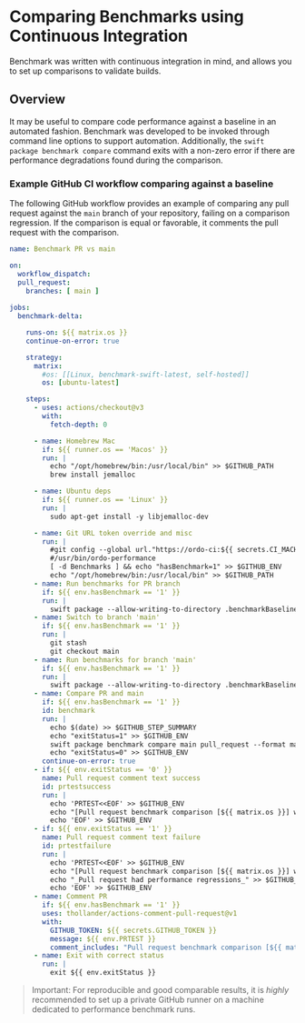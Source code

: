 # Comparing Benchmarks using Continuous Integration

Benchmark was written with continuous integration in mind, and allows you to set up comparisons to validate builds. 

## Overview

It may be useful to compare code performance against a baseline in an automated fashion.
Benchmark was developed to be invoked through command line options to support automation.
Additionally, the `swift package benchmark compare` command exits with a non-zero error if there are performance degradations found during the comparison.

### Example GitHub CI workflow comparing against a baseline

The following GitHub workflow provides an example of comparing any pull request against the `main` branch of your repository, failing on a comparison regression.
If the comparison is equal or favorable, it comments the pull request with the comparison. 

```yaml
name: Benchmark PR vs main

on:
  workflow_dispatch:
  pull_request:
    branches: [ main ]
  
jobs:
  benchmark-delta:

    runs-on: ${{ matrix.os }}
    continue-on-error: true

    strategy:
      matrix:
        #os: [[Linux, benchmark-swift-latest, self-hosted]]
        os: [ubuntu-latest]

    steps:
      - uses: actions/checkout@v3
        with:
          fetch-depth: 0

      - name: Homebrew Mac
        if: ${{ runner.os == 'Macos' }}
        run: |
          echo "/opt/homebrew/bin:/usr/local/bin" >> $GITHUB_PATH
          brew install jemalloc

      - name: Ubuntu deps
        if: ${{ runner.os == 'Linux' }}
        run: |
          sudo apt-get install -y libjemalloc-dev

      - name: Git URL token override and misc
        run: |
          #git config --global url."https://ordo-ci:${{ secrets.CI_MACHINE_PAT }}@github.com".insteadOf "https://github.com"
          #/usr/bin/ordo-performance
          [ -d Benchmarks ] && echo "hasBenchmark=1" >> $GITHUB_ENV
          echo "/opt/homebrew/bin:/usr/local/bin" >> $GITHUB_PATH
      - name: Run benchmarks for PR branch
        if: ${{ env.hasBenchmark == '1' }}
        run: |
          swift package --allow-writing-to-directory .benchmarkBaselines/ benchmark baseline update pull_request
      - name: Switch to branch 'main'
        if: ${{ env.hasBenchmark == '1' }}
        run: |
          git stash
          git checkout main
      - name: Run benchmarks for branch 'main'
        if: ${{ env.hasBenchmark == '1' }}
        run: |
          swift package --allow-writing-to-directory .benchmarkBaselines/ benchmark baseline update main
      - name: Compare PR and main
        if: ${{ env.hasBenchmark == '1' }}
        id: benchmark
        run: |
          echo $(date) >> $GITHUB_STEP_SUMMARY
          echo "exitStatus=1" >> $GITHUB_ENV
          swift package benchmark compare main pull_request --format markdown >> $GITHUB_STEP_SUMMARY
          echo "exitStatus=0" >> $GITHUB_ENV
        continue-on-error: true
      - if: ${{ env.exitStatus == '0' }}
        name: Pull request comment text success
        id: prtestsuccess
        run: |
          echo 'PRTEST<<EOF' >> $GITHUB_ENV
          echo "[Pull request benchmark comparison [${{ matrix.os }}] with 'main' run at $(date -Iseconds)](https://github.com/ordo-one/${{ github.event.repository.name }}/actions/runs/${{ github.run_id }})" >> $GITHUB_ENV
          echo 'EOF' >> $GITHUB_ENV
      - if: ${{ env.exitStatus == '1' }}
        name: Pull request comment text failure
        id: prtestfailure
        run: |
          echo 'PRTEST<<EOF' >> $GITHUB_ENV
          echo "[Pull request benchmark comparison [${{ matrix.os }}] with 'main' run at $(date -Iseconds)](https://github.com/ordo-one/${{ github.event.repository.name }}/actions/runs/${{ github.run_id }})" >> $GITHUB_ENV
          echo "_Pull request had performance regressions_" >> $GITHUB_ENV
          echo 'EOF' >> $GITHUB_ENV
      - name: Comment PR
        if: ${{ env.hasBenchmark == '1' }}
        uses: thollander/actions-comment-pull-request@v1
        with:
          GITHUB_TOKEN: ${{ secrets.GITHUB_TOKEN }}
          message: ${{ env.PRTEST }}
          comment_includes: "Pull request benchmark comparison [${{ matrix.os }}] with"
      - name: Exit with correct status
        run: |
          exit ${{ env.exitStatus }}
```

> Important: For reproducible and good comparable results, it is *highly* recommended to set up a private GitHub runner on a machine dedicated to performance benchmark runs.
